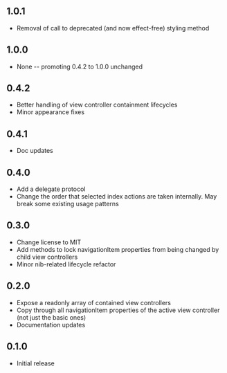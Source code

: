 ## 1.0.1

* Removal of call to deprecated (and now effect-free) styling method

## 1.0.0

* None -- promoting 0.4.2 to 1.0.0 unchanged

## 0.4.2

* Better handling of view controller containment lifecycles
* Minor appearance fixes

## 0.4.1

* Doc updates

## 0.4.0

* Add a delegate protocol
* Change the order that selected index actions are taken internally. May break
  some existing usage patterns

## 0.3.0

* Change license to MIT
* Add methods to lock navigationItem properties from being changed by child view
  controllers
* Minor nib-related lifecycle refactor

## 0.2.0

* Expose a readonly array of contained view controllers
* Copy through all navigationItem properties of the active view controller (not
  just the basic ones)
* Documentation updates

## 0.1.0

* Initial release
